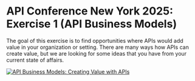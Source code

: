 # API Conference New York 2025: Exercise 1 (API Business Models)

The goal of this exercise is to find opportunities where APIs would add value in your organization or setting. There are many ways how APIs can create value, but we are looking for some ideas that you have from your current state of affairs.

[![API Business Models: Creating Value with APIs](https://img.youtube.com/vi/mXPE2tgY1TM/0.jpg)](https://www.youtube.com/watch?v=mXPE2tgY1TM)


